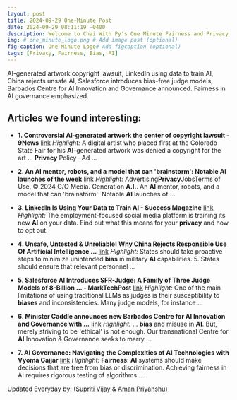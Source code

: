 ```yaml
---
layout: post
title: 2024-09-29 One-Minute Post
date: 2024-09-29 08:11:19 -0400
description: Welcome to Chai With Py's One Minute Fairness and Privacy, which aims to provide you the current happenings in the world of Fairness, Privacy, and AI.
img: # one_minute_logo.png # Add image post (optional)
fig-caption: One Minute Logo# Add figcaption (optional)
tags: [Privacy, Fairness, Bias, AI]
---
```


AI-generated artwork copyright lawsuit, LinkedIn using data to train AI, China rejects unsafe AI, Salesforce introduces bias-free judge models, Barbados Centre for AI Innovation and Governance announced. Fairness in AI governance emphasized.

## Articles we found interesting:

- **1. Controversial <b>AI</b>-generated artwork the center of copyright lawsuit - 9News** [link](https://www.9news.com/article/tech/controversial-ai-generated-artwork-copyright-lawsuit/73-e430ad7b-5f90-4304-b4dc-a64ebb6a6fa6)
_Highlight:_ A digital artist who placed first at the Colorado State Fair for his <b>AI</b>-generated artwork was denied a copyright for the art ... <b>Privacy</b> Policy &middot; Ad&nbsp;...

- **2. An <b>AI</b> mentor, robots, and a model that can &#39;brainstorm&#39;: Notable <b>AI</b> launches of the week** [link](https://qz.com/ai-mentor-workera-boston-dynamics-robot-ai2-harmonic-1851659931)
_Highlight:_ Advertising<b>Privacy</b>JobsTerms of Use. © 2024 G/O Media. Generation <b>A.I.</b>. An <b>AI</b> mentor, robots, and a model that can &#39;brainstorm&#39;: Notable <b>AI</b> launches of&nbsp;...

- **3. LinkedIn Is Using Your Data to Train <b>AI</b> - Success Magazine** [link](https://www.success.com/linkedin-is-using-your-data-to-train-ai/)
_Highlight:_ The employment-focused social media platform is training its new <b>AI</b> on your data. Find out what this means for your <b>privacy</b> and how to opt out.

- **4. Unsafe, Untested &amp; Unreliable! Why China Rejects Responsible Use Of <b>Artificial Intelligence</b> ...** [link](https://www.eurasiantimes.com/unsafe-untested-unreliable-china-rejects-responsibl/)
_Highlight:_ States should take proactive steps to minimize unintended <b>bias</b> in military <b>AI</b> capabilities. 5. States should ensure that relevant personnel&nbsp;...

- **5. Salesforce <b>AI</b> Introduces SFR-Judge: A Family of Three Judge Models of 8-Billion ... - MarkTechPost** [link](https://www.marktechpost.com/2024/09/28/salesforce-ai-introduces-sfr-judge-a-family-of-three-judge-models-of-8-billion-parameters-8b-12b-and-70b-size-built-with-meta-llama-3-and-mistral-nemo/)
_Highlight:_ One of the main limitations of using traditional LLMs as judges is their susceptibility to <b>biases</b> and inconsistencies. Many judge models, for instance&nbsp;...

- **6. Minister Caddle announces new Barbados Centre for <b>AI</b> Innovation and Governance with ...** [link](https://barbadostoday.bb/2024/09/28/minister-caddle-announces-new-barbados-centre-for-ai-innovation-and-governance-with-howard-university/amp/)
_Highlight:_ ... <b>bias</b> and misuse in <b>AI</b>. But, merely striving to be &#39;ethical&#39; is not enough. Our transnational Centre for <b>AI</b> Innovation &amp; Governance seeks to marry&nbsp;...

- **7. <b>AI</b> Governance: Navigating the Complexities of <b>AI</b> Technologies with Vyoma Gajjar** [link](https://techbullion.com/ai-governance-navigating-the-complexities-of-ai-technologies-with-vyoma-gajjar/)
_Highlight:_ <b>Fairness</b>: <b>AI</b> systems should make decisions that are free from bias or discrimination. Achieving fairness in AI requires rigorous testing of algorithms&nbsp;...


Updated Everyday by: (<a href="https://supritivijay.github.io/">Supriti Vijay</a> & <a href="https://amanpriyanshu.github.io/">Aman Priyanshu</a>)

